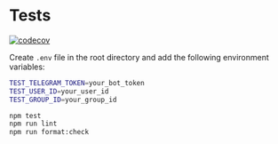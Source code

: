 # Tests
[![codecov](https://codecov.io/github/Borodin/typescript-telegram-bot-api/graphs/icicle.svg?token=509N5AZDTV)](https://codecov.io/github/Borodin/typescript-telegram-bot-api)

Create `.env` file in the root directory and add the following environment variables:

```bash
TEST_TELEGRAM_TOKEN=your_bot_token
TEST_USER_ID=your_user_id
TEST_GROUP_ID=your_group_id
```

```bash
npm test
npm run lint
npm run format:check
```
